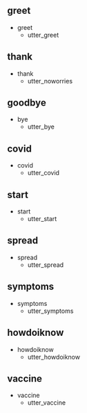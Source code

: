 ## greet
* greet
  - utter_greet

## thank
* thank
  - utter_noworries

## goodbye
* bye
  - utter_bye

## covid
* covid
  - utter_covid

## start
* start
  - utter_start

## spread
* spread
  - utter_spread

## symptoms
* symptoms
  - utter_symptoms

## howdoiknow
* howdoiknow
  - utter_howdoiknow

## vaccine
* vaccine
  - utter_vaccine
